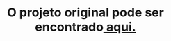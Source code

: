 <h1 align="center">O projeto original pode ser encontrado<a href="https://www.youtube.com/watch?v=w5fCIhI0FyE"> aqui.</a></h1>